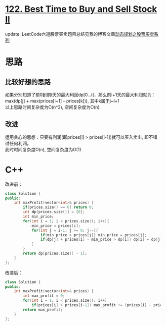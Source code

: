 # [122. Best Time to Buy and Sell Stock II](https://leetcode.com/problems/best-time-to-buy-and-sell-stock-ii/description/)

update: LeetCode六道股票买卖题目总结见我的博客文章[动态规划之股票买卖系列](https://shusentang.github.io/2019/11/03/Buy-and-Sell-Stock/)

# 思路
## 比较好想的思路
如果分别知道了前0到前i天的最大利润dp[0...i]，那么前i+1天的最大利润就为：  
max(dp[j] + max(prices[i+1] - prices[k])), 其中k属于j~i+1   
以上思路时间复杂度为O(n^2), 空间复杂度为O(n)  
## 改进
运用贪心的思想：只要有利润(即prices[i] > prices[i-1])就可以买入卖出, 即不错过任何利润。  
此时时间复杂度O(n), 空间复杂度为O(1)

# C++
改进前：
``` C++
class Solution {
public:
    int maxProfit(vector<int>& prices) {
        if(prices.size() == 0) return 0;
        int dp[prices.size()] = {0};
        int min_price;
        for(int i = 1; i < prices.size(); i++){
            min_price = prices[i];
            for(int j = i-1; j >= 0; j--){
                if(min_price > prices[j]) min_price = prices[j];
                if(dp[j] + prices[i] - min_price > dp[i]) dp[i] = dp[j] + prices[i] - min_price;    
            }
        }
        return dp[prices.size() - 1];
    }
};
```
改进后：
``` C++
class Solution {
public:
    int maxProfit(vector<int>& prices) {
        int max_profit = 0;
        for(int i = 1; i < prices.size(); i++)
            if(prices[i] > prices[i-1]) max_profit += (prices[i] - prices[i-1]);
        return max_profit;
    }
};
```

